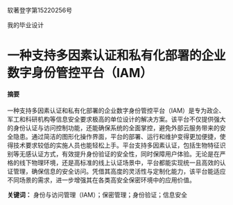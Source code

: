 软著登字第15220256号

我的毕业设计

# 一种支持多因素认证和私有化部署的企业数字身份管控平台（IAM）

#### 摘要

一种支持多因素认证和私有化部署的企业数字身份管控平台（IAM）是专为政企、军工和科研机构等信息安全要求极高的单位设计的解决方案。该平台不仅提供强大的身份认证与访问控制功能，还能确保系统的全面掌控，避免外部云服务带来的安全隐患。通过简洁的图形化操作界面，平台的部署、运行和维护变得更加便捷，使得技术要求较低的实施人员也能轻松上手。平台支持多因素认证，包括生物特征识别等无感认证方式，有效提升身份验证的安全性，同时保障用户体验。无论是在严格的线下物理环境，还是高标准的线上认证场景中，平台都能实现统一且高效的认证管理，确保信息的安全访问。凭借其高度的灵活性与定制化能力，该平台能适应不同场景的需求，进一步增强其在各类高安全保密环境中的应用价值。

**关键词：** 身份与访问管理（IAM）；保密管理；身份验证；信息安全
